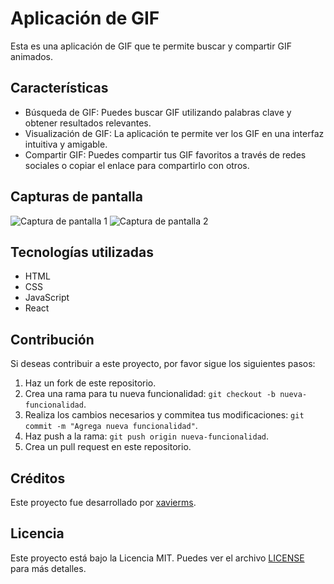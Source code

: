 # Aplicación de GIF

Esta es una aplicación de GIF que te permite buscar y compartir GIF animados.

## Características

- Búsqueda de GIF: Puedes buscar GIF utilizando palabras clave y obtener resultados relevantes.
- Visualización de GIF: La aplicación te permite ver los GIF en una interfaz intuitiva y amigable.
- Compartir GIF: Puedes compartir tus GIF favoritos a través de redes sociales o copiar el enlace para compartirlo con otros.

## Capturas de pantalla

![Captura de pantalla 1](/screenshots/screenshot1.png)
![Captura de pantalla 2](/screenshots/screenshot2.png)


## Tecnologías utilizadas

- HTML
- CSS
- JavaScript
- React

## Contribución

Si deseas contribuir a este proyecto, por favor sigue los siguientes pasos:

1. Haz un fork de este repositorio.
2. Crea una rama para tu nueva funcionalidad: `git checkout -b nueva-funcionalidad`.
3. Realiza los cambios necesarios y commitea tus modificaciones: `git commit -m "Agrega nueva funcionalidad"`.
4. Haz push a la rama: `git push origin nueva-funcionalidad`.
5. Crea un pull request en este repositorio.

## Créditos

Este proyecto fue desarrollado por [xavierms](https://github.com/xavierms).

## Licencia

Este proyecto está bajo la Licencia MIT. Puedes ver el archivo [LICENSE](/LICENSE) para más detalles.


